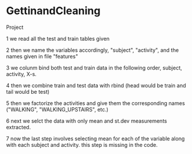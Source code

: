 # GettinandCleaning
Project

1 we read all the test and train tables given

2 then we name the variables accordingly, "subject", "activity", and the names given in file "features"

3 we colunm bind both test and train data in the following order, subject, activity, X-s.

4 then we combine train and test data with rbind (head would be train and tail would be test)

5 then we factorize the activities and give them the corresponding names ("WALKING", "WALKING_UPSTAIRS", etc.)

6 next we selct the data with only mean and st.dev measurements extracted.

7 now the last step involves selecting mean for each of the variable along with each subject and activity. this step is missing in the code.
